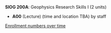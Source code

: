 **SIOG 200A**: Geophysics Research Skills I (2 units)

- **A00** (Lecture) (time and location TBA) by staff

[Enrollment numbers over time](./SIOG200A.tsv)
